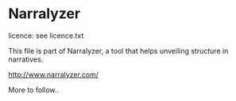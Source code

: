 # Narralyzer

licence: see licence.txt

This file is part of Narralyzer,
a tool that helps unveiling structure in narratives.

http://www.narralyzer.com/

More to follow..


